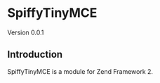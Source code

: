 SpiffyTinyMCE
========
Version 0.0.1

Introduction
------------
SpiffyTinyMCE is a module for Zend Framework 2.